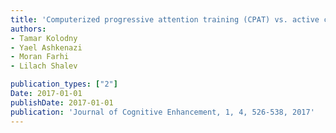 ```yaml
---
title: 'Computerized progressive attention training (CPAT) vs. active control in adults with ADHD'
authors: 
- Tamar Kolodny
- Yael Ashkenazi
- Moran Farhi
- Lilach Shalev

publication_types: ["2"]
Date: 2017-01-01
publishDate: 2017-01-01
publication: 'Journal of Cognitive Enhancement, 1, 4, 526-538, 2017'
---
```

